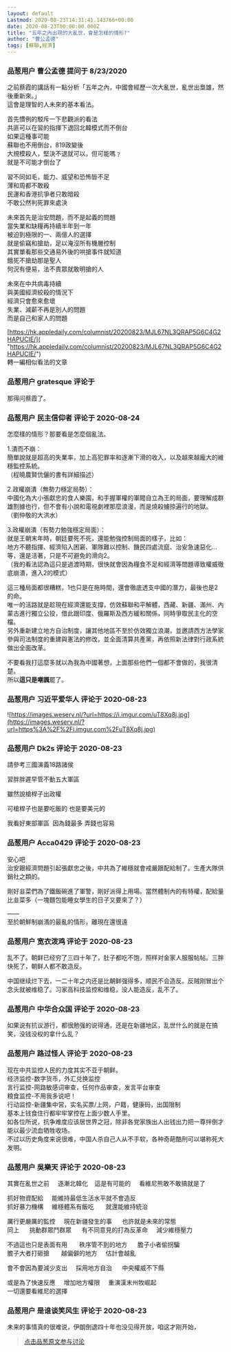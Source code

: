 ```yaml
---
layout: default
Lastmod: 2020-08-23T14:31:41.143766+00:00
date: 2020-08-23T00:00:00.000Z
title: "五年之內出現的大亂世，會是怎樣的情形?"
author: "曹公孟德"
tags: [蘇聯,經濟]
---
```



### 品葱用户 **曹公孟德** 提问于 8/23/2020
    
之前蔡霞的講話有一點分析「五年之內，中國會經歷一次大亂世，亂世出梟雄，然後重新來。」  
這會是理智的人未來的基本看法。  
  
首先慣例的駁斥一下悲觀派的看法  
共匪可以在習的指揮下退回北韓模式而不倒台  
如果這種事可能  
蘇聯也不用倒台，819政變後  
大規模殺人，堅決不退就可以，但可能嗎﹖  
就是不可能才倒台了  
  
習不同如毛，能力、威望和恐怖皆不足  
薄和周都不敢殺  
民運和香港抗爭者只敢暗殺  
不敢公然判死罪來處決  
  
未來首先是治安問題，而不是起義的問題  
當失業和缺糧再持續半年到一年  
被迫到極限的一、兩億人的選擇  
就是偷竊和搶劫，足以淹沒所有機層控制  
其實單看那些交通易外後的哄搶事件就知道  
餓死不搶劫那是聖人  
何況有便易，法不責眾就敢明搶的人  
  
未來在中共病毒持續  
與美國經濟絞殺的情況下  
經濟只會愈來愈壞  
失業、減薪不再是別人的問題  
而是自己和家人的問題  
  
[https://hk.appledaily.com/columnist/20200823/MJL67NL3QRAP5G6C4G2HAPUCIE/]( "https://hk.appledaily.com/columnist/20200823/MJL67NL3QRAP5G6C4G2HAPUCIE/")  
轉一編相似看法的文章
    
                

### 品葱用户 **gratesque** 评论于 
        
那得问蔡霞了。
        
                

### 品葱用户 **民主信仰者** 评论于 2020-08-24
        
怎麼樣的情形？那要看是怎麼個亂法。  
  
1.潰而不崩：  
簡單說就是超高的失業率，加上高犯罪率和逐漸下滑的收入，以及越來越龐大的維穩監控系統。  
（程曉農賢伉儷的書有詳細描述）  
  
2.政權崩潰（無勢力穩定局勢）：  
中國化為大小張獻忠的食人樂園，和手握軍權的軍閥自立為王的局面，要理解成群雄割據也行，但不會有小說和電視劇裡那麼浪漫，而是燒殺擄掠遍行的地獄。  
（劉仲敬的大洪水）  
  
3.政權崩潰（有勢力勉強穩定局面）：  
就是王朝末年時，朝廷要死不死，還能勉強控制局面的樣子，比如：  
地方不聽指揮、經濟陷入困窘、軍隊難以控制、饑民四處流竄、治安急速惡化...等，還是活著，只是不可避免的滑向2。  
（我的看法認為這只是過渡時期，很快就會因為糧食不足和經濟等問題導致權威徹底崩潰，進入2的模式）  
  
  
  
這三種局面都很糟糕，1也只是在拖時間，還會徹底透支中國的潛力，最後也是2的命。  
唯一的活路就是趁現在經濟還能支撐，仿效蘇聯和平解體，西藏、新疆、滿州、內蒙古進行獨立公投，借此跟印度、俄羅斯及西方緩和關係，同時爭取民主化的空檔。  
另外重新建立地方自治制度，讓其他地區不至於仿效獨立浪潮，並邀請西方法學家參與司法制度的重建與憲法的修改，並全面清算共產黨，再依照新法律對行政系統做出全面改革。  
  
不要看我打這麼多就以為我為中國著想，上面那些他們一個都不會做的，我很清楚。  
所以**這只是嘲諷**罷了。
        
                

### 品葱用户 **习近平爱华人** 评论于 2020-08-23
        
![https://images.weserv.nl/?url=https://i.imgur.com/uT8Xq8j.jpg](https://images.weserv.nl/?url=https%3A%2F%2Fi.imgur.com%2FuT8Xq8j.jpg)
        
                

### 品葱用户 **Dk2s** 评论于 2020-08-23
        
請參考三國演義18路諸侯  
  
習胖胖遲早管不動五大軍區  
  
雖然說槍桿子出政權  
  
可槍桿子也是要吃飯的 也是要美元的  
  
我看好東部軍區  因為錢最多 弄錢也容易
        
                

### 品葱用户 **Acca0429** 评论于 2020-08-23
        
安心吧  
治安跟經濟問題引起張獻忠之後，中共為了維穩就會戒嚴跟配給制了。生產大隊供銷社之類的。  
  
剛好韭菜們為了鐵飯碗進了軍警，剛好派得上用場。當然體制內的有特權，配給量比韭菜多（一塊麵包能睡女學生的日子又要來了？）  
  
——  
至於朝鮮制崩潰的最亂的情形，離現在還很遠
        
                

### 品葱用户 **宽衣泼鸡** 评论于 2020-08-23
        
乱不了。朝鲜已经穷了三四十年了，肚子都吃不饱，照样对金家人服服帖帖。三胖快死了，朝鲜人都不敢造反。  
  
中国继续烂下去，一二十年之内还是比朝鲜强得多，顺民不会造反。反贼刚冒出个念头就被维稳了。习家高科技监控和维稳，没人能造反，乱不了。
        
                

### 品葱用户 **中华合众国** 评论于 2020-08-23
        
如果说有抗议游行，都很勉强的说得通，还是在新疆地区，乱世什么的就是在搞笑，没钱没权的拿什么乱？
        
                

### 品葱用户 **路过怪人** 评论于 2020-08-23
        
现在中共监控人民的力度其实不亚于朝鲜。  
经济监控-数字货币，外汇兑换监控  
言行监控-网路敏感词审查，任何作品审查，发言平台审查  
粮食监控-不用我多说吧！  
行动监控-新疆集中営，实名买票/上网，户籍，健康码，出国限制  
基本上钱食住行都牢牢掌控在上面少数人手里。  
如各位所说，抗争难度应该居世界之冠，除非各党家族出人出钱出力把一尊拌倒才能以最少流血牺牲收场。  
不过以历史角度来说很难，中国人杀自己人从不手软，各种奇葩酷刑可以堪称死大发明。
        
                

### 品葱用户 **吳樂天** 评论于 2020-08-23
        
其實在亂世之前     逐漸北韓化    這是有可能的     看維尼熊敢不敢搞就是了  
  
抓好物資配給     能維持最低生活水平就不會造反         
抓好暴力機構     維穩體系有飯吃       就還能維持統治  
  
厲行更嚴厲的監控     現在新疆發生的事      也許就是未來的常態  
同上      挑動群眾鬥群眾      有不同意見的打為反革命     減少維穩壓力  
  
  
不過這也只是表面有用       秩序管不到的地方      膽子小者偷拐騙  
膽子大者打砸搶       越偏僻的地方     估計會越亂  
  
會不會因為要減少支出     採用地方自治      中央權威不下縣  
  
或是為了快速反應     增加地方權限     重演漢末州牧崛起        
一切還要看維尼的選擇
        
                

### 品葱用户 **是谁谈笑风生** 评论于 2020-08-23
        
未来的事情真的很难说，伊朗倒退四十年也没见得开放，咱这才刚开始，
        
                





> [点击品葱原文参与讨论](https://pincong.rocks/question/30159)

